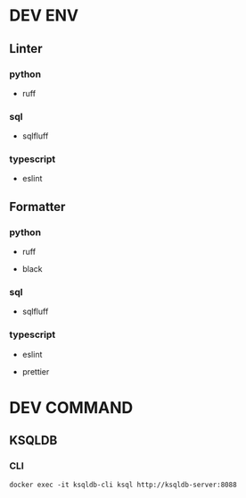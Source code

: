 # DEV ENV

## Linter

### python

- ruff

### sql

- sqlfluff

### typescript

- eslint


## Formatter

### python

- ruff

- black

### sql

- sqlfluff

### typescript

- eslint

- prettier

# DEV COMMAND

## KSQLDB

### CLI
```shell
docker exec -it ksqldb-cli ksql http://ksqldb-server:8088
```
